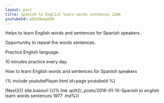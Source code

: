 ```yaml
---
layout: post
title: Spanish to English learn words sentences 2206 
youtubeId: pQ1ddwayUU0
---
```

 
 
Helps to learn English words and sentences for Spanish speakers.

Opportunitiy to repeat the words sentences. 

Practice English language. 
 
10 minutes practice every day. 
 
How to learn English words and sentences for Spanish speakers 
 
{% include youtubePlayer.html id=page.youtubeId %}
 
 
[Next]({{ site.baseurl }}{% link  split2/_posts/2016-01-10-Spanish to english learn words sentences 1977 .md%})
 
